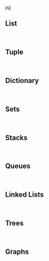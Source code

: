 jsjj
  <h2>List</h2><br>
  <h2>Tuple</h2><br>
  <h2>Dictionary</h2><br>
  <h2>Sets</h2><br>
  <h2>Stacks</h2><br>
  <h2>Queues</h2><br>
  <h2>Linked Lists</h2><br>
  <h2>Trees</h2><br>
  <h2>Graphs</h2><br>
